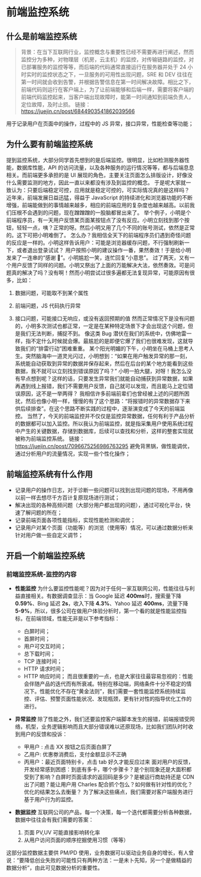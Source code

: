 # 前端监控系统

## 什么是前端监控系统

> 背景：在当下互联网行业，监控概念与重要性已经不需要再进行阐述，然而监控分为多种，对物理层（机房，云主机）的监控，对传输链路的监控，对已部署服务的监控等等，而后端的代码通常直接运行在服务器并处于 24 小时实时的监控状态之下，一旦服务的可用性出现问题，SRE 和 DEV 往往在第一时间就会收到告警，并根据告警信息在第一时间解决故障。相比之下，前端代码则运行在客户端上，为了让前端能够和后端一样，需要将客户端的前端代码监控起来，当客户端出现故障时，能第一时间通知到前端负责人，定位故障，及时止损。
> 链接：https://juejin.cn/post/6844903541862039566

用于记录用户在页面中的操作，过程中的 JS 异常，接口异常，性能检查等功能；

## 为什么要有前端监控系统

提到监控系统，大部分同学首先想到的是后端监控。很明显，比如检测服务器性能，数据库性能，API 的访问流量，以及各种服务的运行情况等等，都与后端息息相关。而前端更多承担的是 UI 展现的角色，主要关注页面怎么排版设计，好像没什么需要监测的地方，因此一直以来都没有涉及到监控的概念。
于是呢大家就一致认为：只要后端稳定可控，应用就是稳定可控的，可实际情况真的是这样吗？
近年来，前端发展日益迅猛，得益于 JavaScript 的持续进化和浏览器功能的不断增强，前端能做到的事情越来越多，相应的前端应用的复杂度也越来越高。以前我们压根不会遇到的问题，现在蹭蹭蹭的一股脑都冒出来了。
举个例子，小明是个前端程序员，有一天用户反馈某页面某按钮点了没有反应。小明立刻找到那个按钮，轻轻一点，咦？正常的呀。然后小明又用了几个不同的账号测试，依然是正常的。这下可把小明难倒了。
怎么办？我相信全天下的前端程序员们遇到奇怪问题的反应是一样的。小明这样告诉用户：可能是浏览器缓存问题，不行强制刷新一下，或者退出登录试试？ 用户按照小明的建议操作一番，果然奏效！于是给小明发来了一连串的“感谢 🙏”。小明尴尬一笑，连忙回复“小意思”。
过了两天，又有一个用户反馈了同样的问题。小明又祭出了上面的万能解决大法，依然奏效。可是问题真的解决了吗？没有啊！然而小明尝试过很多遍都无法复现异常，可能原因有很多，比如：

1. 数据问题，可能取不到某个属性

2. 前端问题，JS 代码执行异常

3. 接口问题，可能接口无响应，或没有返回预期的值
   然而正常情况下是没有问题的，小明多次测试也都正常，一定是在某种特定场景下才会出现这个问题，但是我们无法判断，捕捉不到。
   像这类 Bug 潜伏在我们的系统中，仿佛地雷一样，指不定什么时候就会爆。最尴尬的是即便它爆了我们也很难发现，这就导致我们的“排雷行动”困难重重。
   某个阳光明媚的下午，小明坐在马桶上思考人生。突然脑海中一道灵光闪过，小明想到：“如果在用户触发异常的那一刻，系统能自动获取到异常的数据并保存起来，然后在后台的某个地方能看到这些数据，我不就可以立刻找到错误原因了吗？”
   小明一拍大腿，对呀！我怎么没有早点想到呢？这样的话，只要发生异常我们就能自动捕获到异常数据，如果再遇到线上报错，我们不需要用户反馈，自己就可以发现，而且能马上定位错误原因，这不是一举两得？
   我相信许多前端前辈们也曾经被上述的问题所困扰，然后也像小明一样，慢慢的有了这个思路：“将报错时的异常数据存下来供后续排查”。在这个思路不断实践的过程中，逐渐演变成了今天的前端监控。
   当然了，今天的前端监控并不仅仅是监控异常数据，任何有利于产品分析的数据都可以加入监控。所以我认为前端监控，就是指采集用户使用系统过程中产生的关键数据，存储到数据库，后续可以查找和分析，这样的整套实现就被称为前端监控系统。
   链接：https://juejin.cn/post/7096675256986763295
   避免背黑锅，做性能调优，通过分析用户的流量情况，实现一些个性化操作；

## 前端监控系统有什么作用

- 记录用户的操作日志，对于诊断一些问题可以找到出现问题的现场，不用再像以前一样去想尽千方百计复原现场进行测试；
- 解决出现的各种高频问题（大部分用户都出现的问题），通过可视化平台，快速了解问题的所在；
- 记录前端页面各项性能指标，实现性能检测和调优；
- 记录用户对某个页面（功能等）的浏览（使用等）情况，可以通过数据分析来针对用户做一些自定义调节；

## 开启一个前端监控系统

### 前端监控系统-监控的内容

- **性能监控**
  为什么要监控性能呢？因为对于任何一家互联网公司，性能往往与利益直接相关。有数据调查显示：当 Google 延迟 **400ms**时，搜索量下降 **0.59%**、Bing 延迟 **2s**，收入下降 **4.3%**、Yahoo 延迟 **400ms**，流量下降 **5-9%**，所以，很多公司在做用户体验分析时，第一个看的就是性能监控指标，在前端领域，性能无非是以下参考指标：

  - 白屏时间；
  - 首屏时间；
  - 用户可交互时间；
  - 总下载时间；
  - TCP 连接时间；
  - HTTP 请求时间；
  - HTTP 响应时间；
    而且很重要的一点，也是大家往往最容易忽视的：性能会伴随产品的迭代而有所衰减。特别在移动端，网络条件十分不稳定的情况下。性能优化不存在“黄金法则”，我们需要一套性能监控系统持续监控、评估、预警页面性能状况、发现瓶颈，更有针对性的指导优化工作的进行。

- **异常监控**
  除了性能之外，我们还要监控客户端脚本发生的报错，前端报错受网络，机型，业务逻辑影响而且大部分错误难以还原现场，比如我们团队时时收到用户的反馈和投诉：

  - 甲用户 : 点击 XX 按钮之后页面白屏了
  - 乙用户: 优惠劵消费后，支付金额显示不正确
  - 丙用户：最近页面特别卡，点击 tab 好久才能反应过来
    面对用户的反馈，开发经常感到困惑：到底有多卡，哪个步骤卡？是个别现象还是大面积都受到了影响？白屏时页面请求的返回码是多少？是被运行商劫持还是 CDN 出了问题？能让用户用 Charles 配合抓个包么？如何做有针对性的优化？优化的结果怎么去衡量？
    为了解决这些痛点，我们需要对客户端服务进行基于用户行为的监控。

- **数据监控**
  互联网公司的产品，每一个决策，每一个迭代都需要分析各种数据，数据中往往会有我们需要的答案：
  1. 页面 PV,UV 可能直接影响转化率
  2. 从用户访问页面的顺序挖掘使用习惯（等等）

这部分监控数据主要供 PM/PD 使用，业务数据可以驱动业务自身的增长，有人曾说：“要降低创业失败的可能性只有两种方法：一是未卜先知，另一个是做精益的数据分析”，由此可见数据分析的重要性。
